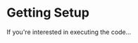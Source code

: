 # Getting Setup

If you're interested in executing the code...

<!-- put conda and binder instruction here -->
